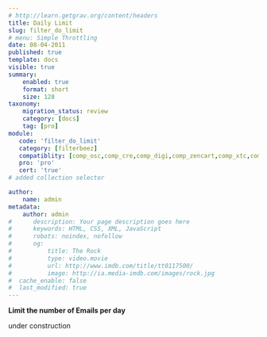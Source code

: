```yaml
---
# http://learn.getgrav.org/content/headers
title: Daily Limit
slug: filter_do_limit
# menu: Simple Throttling
date: 08-04-2011
published: true
template: docs
visible: true
summary:
    enabled: true
    format: short
    size: 128
taxonomy:
    migration_status: review
    category: [docs]
    tag: [pro]
module:
   code: 'filter_do_limit'
   category: [filterbeez]
   compatiblity: [comp_osc,comp_cre,comp_digi,comp_zencart,comp_xtc,comp_gambio]
   pro: 'pro'
   cert: 'true'  
# added collection selector

author:
    name: admin
metadata:
    author: admin
#      description: Your page description goes here
#      keywords: HTML, CSS, XML, JavaScript
#      robots: noindex, nofollow
#      og:
#          title: The Rock
#          type: video.movie
#          url: http://www.imdb.com/title/tt0117500/
#          image: http://ia.media-imdb.com/images/rock.jpg
#  cache_enable: false
#  last_modified: true
---
```


**Limit the number of Emails per day**

under construction